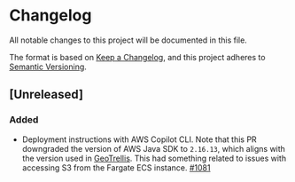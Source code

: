 # Changelog
All notable changes to this project will be documented in this file.

The format is based on [Keep a Changelog](https://keepachangelog.com/en/1.0.0/),
and this project adheres to [Semantic Versioning](https://semver.org/spec/v2.0.0.html).

## [Unreleased]
### Added
- Deployment instructions with AWS Copilot CLI. Note that this PR downgraded the version of AWS Java SDK to `2.16.13`, which aligns with the version used in [GeoTrellis](https://github.com/locationtech/geotrellis/blob/v3.6.0/project/Dependencies.scala#L86). This had something related to issues with accessing S3 from the Fargate ECS instance.  [#1081](https://github.com/azavea/franklin/pull/1081)
